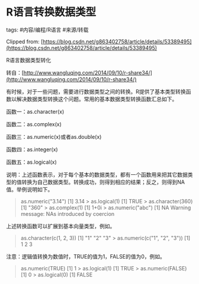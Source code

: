 # R语言转换数据类型


tags: #内容/编程/R语言 
#来源/转载 
   

Clipped from: [https://blog.csdn.net/g863402758/article/details/53389495](https://blog.csdn.net/g863402758/article/details/53389495)

R语言数据类型转化

转自：[http://www.wangluqing.com/2014/09/10/r-share34/](http://www.wangluqing.com/2014/09/10/r-share34/)

有时候，对于一些问题，需要进行数据类型之间的转换。R提供了基本类型转换函数以解决数据类型转换这个问题。常用的基本数据类型转换函数汇总如下。

函数一：as.character(x)

函数二：as.complex(x)

函数三：as.numeric(x)或者as.double(x)

函数四：as.integer(x)

函数五：as.logical(x)

说明：上述函数表示，对于每个基本的数据类型，都有一个函数用来把其它数据类型的值转换为自己数据类型。转换成功，则得到相应的结果；反之，则得到NA值。举例说明如下。

> as.numeric("3.14") [1] 3.14 > as.logical(1) [1] TRUE > as.character(360) [1] "360" > as.complex(1) [1] 1+0i > as.numeric("abc") [1] NA Warning message: NAs introduced by coercion

上述转换函数可以扩展到基本向量类型，例如。

> as.character(c(1, 2, 3)) [1] "1" "2" "3" > as.numeric(c("1", "2", "3")) [1] 1 2 3

注意：逻辑值转换为数值时，TRUE的值为1，FALSE的值为0，例如。

> as.numeric(TRUE) [1] 1 > as.logical(1) [1] TRUE > as.numeric(FALSE) [1] 0 > as.logical(0) [1] FALSE